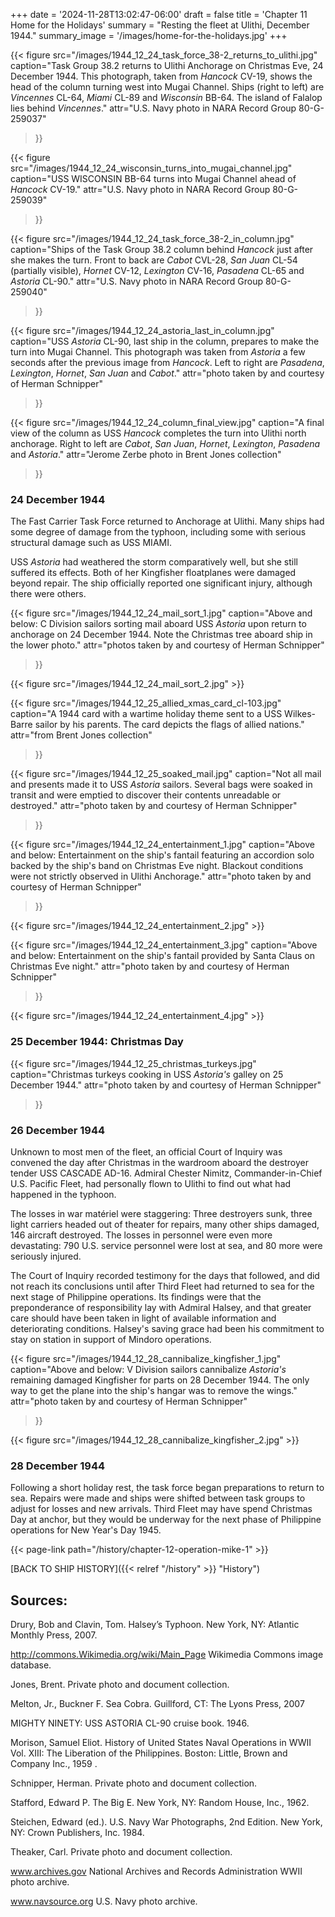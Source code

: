 +++
date = '2024-11-28T13:02:47-06:00'
draft = false
title = 'Chapter 11 Home for the Holidays'
summary = "Resting the fleet at Ulithi, December 1944."
summary_image = '/images/home-for-the-holidays.jpg'
+++

{{< figure src="/images/1944_12_24_task_force_38-2_returns_to_ulithi.jpg" 
           caption="Task Group 38.2 returns to Ulithi Anchorage on Christmas Eve, 24 December 1944. This photograph, taken from *Hancock* CV-19, shows the head of the column turning west into Mugai Channel. Ships (right to left) are *Vincennes* CL-64, *Miami* CL-89 and *Wisconsin* BB-64. The island of Falalop lies behind *Vincennes*." 
           attr="U.S. Navy photo in NARA Record Group 80-G-259037"
>}}

{{< figure src="/images/1944_12_24_wisconsin_turns_into_mugai_channel.jpg" 
           caption="USS WISCONSIN BB-64 turns into Mugai Channel ahead of *Hancock* CV-19." 
           attr="U.S. Navy photo in NARA Record Group 80-G-259039"
>}}

{{< figure src="/images/1944_12_24_task_force_38-2_in_column.jpg" 
           caption="Ships of the Task Group 38.2 column behind *Hancock* just after she makes the turn. Front to back are *Cabot* CVL-28, *San Juan* CL-54 (partially visible), *Hornet* CV-12, *Lexington* CV-16, *Pasadena* CL-65 and *Astoria* CL-90." 
           attr="U.S. Navy photo in NARA Record Group 80-G-259040"
>}}

{{< figure src="/images/1944_12_24_astoria_last_in_column.jpg" 
           caption="USS *Astoria* CL-90, last ship in the column, prepares to make the turn into Mugai Channel. This photograph was taken from *Astoria* a few seconds after the previous image from *Hancock*. Left to right are *Pasadena*, *Lexington*, *Hornet*, *San Juan* and *Cabot*." 
           attr="photo taken by and courtesy of Herman Schnipper"
>}}

{{< figure src="/images/1944_12_24_column_final_view.jpg" 
           caption="A final view of the column as USS *Hancock* completes the turn into Ulithi north anchorage. Right to left are *Cabot*, *San Juan*, *Hornet*, *Lexington*, *Pasadena* and *Astoria*." 
           attr="Jerome Zerbe photo in Brent Jones collection"
>}}

### 24 December 1944

The Fast Carrier Task Force returned to Anchorage at Ulithi.  Many ships had some degree of damage from the typhoon, including some with serious structural damage such as USS MIAMI.

USS *Astoria* had weathered the storm comparatively well, but she still suffered its effects.  Both of her Kingfisher floatplanes were damaged beyond repair. The ship officially reported one significant injury, although there were others.

{{< figure src="/images/1944_12_24_mail_sort_1.jpg" 
           caption="Above and below: C Division sailors sorting mail aboard USS *Astoria* upon return to anchorage on 24 December 1944. Note the Christmas tree aboard ship in the lower photo." 
           attr="photos taken by and courtesy of Herman Schnipper"
>}}

{{< figure src="/images/1944_12_24_mail_sort_2.jpg" >}}

{{< figure src="/images/1944_12_25_allied_xmas_card_cl-103.jpg" 
           caption="A 1944 card with a wartime holiday theme sent to a USS Wilkes-Barre sailor by his parents. The card depicts the flags of allied nations." 
           attr="from Brent Jones collection"
>}}

{{< figure src="/images/1944_12_25_soaked_mail.jpg" 
           caption="Not all mail and presents made it to USS *Astoria* sailors. Several bags were soaked in transit and were emptied to discover their contents unreadable or destroyed." 
           attr="photo taken by and courtesy of Herman Schnipper"
>}}

{{< figure src="/images/1944_12_24_entertainment_1.jpg" 
           caption="Above and below: Entertainment on the ship's fantail featuring an accordion solo backed by the ship's band on Christmas Eve night. Blackout conditions were not strictly observed in Ulithi Anchorage." 
           attr="photo taken by and courtesy of Herman Schnipper"
>}}

{{< figure src="/images/1944_12_24_entertainment_2.jpg" >}}

{{< figure src="/images/1944_12_24_entertainment_3.jpg" 
           caption="Above and below: Entertainment on the ship's fantail provided by Santa Claus on Christmas Eve night." 
           attr="photo taken by and courtesy of Herman Schnipper"
>}}

{{< figure src="/images/1944_12_24_entertainment_4.jpg" >}}

### 25 December 1944: Christmas Day

{{< figure src="/images/1944_12_25_christmas_turkeys.jpg" 
           caption="Christmas turkeys cooking in USS *Astoria's* galley on 25 December 1944." 
           attr="photo taken by and courtesy of Herman Schnipper"
>}}

### 26 December 1944

Unknown to most men of the fleet, an official Court of Inquiry was convened the day after Christmas in the wardroom aboard the destroyer tender USS CASCADE AD-16.  Admiral Chester Nimitz, Commander-in-Chief U.S. Pacific Fleet, had personally flown to Ulithi to find out what had happened in the typhoon.

The losses in war matériel were staggering:  Three destroyers sunk, three light carriers headed out of theater for repairs, many other ships damaged, 146 aircraft destroyed.  The losses in personnel were even more devastating: 790 U.S. service personnel were lost at sea, and 80 more were seriously injured.

The Court of Inquiry recorded testimony for the days that followed, and did not reach its conclusions until after Third Fleet had returned to sea for the next stage of Philippine operations.  Its findings were that the preponderance of responsibility lay with Admiral Halsey, and that greater care should have been taken in light of available information and deteriorating conditions.  Halsey's saving grace had been his commitment to stay on station in support of Mindoro operations.

{{< figure src="/images/1944_12_28_cannibalize_kingfisher_1.jpg" 
           caption="Above and below: V Division sailors cannibalize *Astoria's* remaining damaged Kingfisher for parts on 28 December 1944. The only way to get the plane into the ship's hangar was to remove the wings." 
           attr="photo taken by and courtesy of Herman Schnipper"
>}}

{{< figure src="/images/1944_12_28_cannibalize_kingfisher_2.jpg" >}}

### 28 December 1944

Following a short holiday rest, the task force began preparations to return to sea. Repairs were made and ships were shifted between task groups to adjust for losses and new arrivals. Third Fleet may have spend Christmas Day at anchor, but they would be underway for the next phase of Philippine operations for New Year's Day 1945.

{{< page-link path="/history/chapter-12-operation-mike-1" >}}

[BACK TO SHIP HISTORY]({{< relref "/history" >}} "History")

## Sources:

Drury, Bob and Clavin, Tom.  Halsey’s Typhoon.  New York, NY: Atlantic Monthly Press, 2007.

http://commons.Wikimedia.org/wiki/Main_Page  Wikimedia Commons image database.

Jones, Brent. Private photo and document collection.

Melton, Jr., Buckner F. Sea Cobra. Guillford, CT: The Lyons Press, 2007

MIGHTY NINETY: USS ASTORIA CL-90 cruise book.  1946.

Morison, Samuel Eliot.  History of United States Naval Operations in WWII Vol. XIII: The Liberation of the Philippines.   Boston: Little, Brown and Company Inc., 1959 .

Schnipper, Herman.  Private photo and document collection.

Stafford, Edward P.  The Big E.  New York, NY: Random House, Inc., 1962.

Steichen, Edward (ed.).  U.S. Navy War Photographs, 2nd Edition.  New York, NY: Crown Publishers, Inc.  1984.

Theaker, Carl.  Private photo and document collection.

www.archives.gov National Archives and Records Administration WWII photo archive.

www.navsource.org  U.S. Navy photo archive.